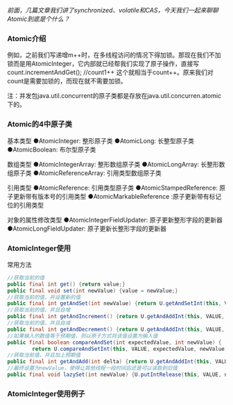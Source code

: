 *前面，几篇文章我们讲了synchronized、volatile和CAS，今天我们一起来聊聊Atomic到底是个什么？*

### Atomic介绍

例如，之前我们写递增m++时，在多线程访问的情况下得加锁。那现在我们不加锁而是用AtomicInteger，它内部就已经帮我们实现了原子操作，直接写 count.incrementAndGet(); //count1++ 这个就相当于count++。原来我们对count是需要加锁的，而现在就不需要加锁。

注：并发包java.util.concurrent的原子类都是存放在java.util.concurren.atomic下的。

### Atomic的4中原子类

基本类型
●AtomicInteger: 整形原子类
●AtomicLong: 长整型原子类
●AtomicBoolean: 布尔型原子类

数组类型
●AtomicIntegerArray: 整形数组原子类
●AtomicLongArray: 长整形数组原子类
●AtomicReferenceArray: 引用类型数组原子类

引用类型
●AtomicReference: 引用类型原子类
●AtomicStampedReference: 原子更新带有版本号的引用类型
●AtomicMarkableReference :原子更新带有标记位的引用类型

对象的属性修改类型
●AtomicIntegerFieldUpdater: 原子更新整形字段的更新器
●AtomicLongFieldUpdater: 原子更新长整形字段的更新器

### AtomicInteger使用

常用方法

```java
//获取当前的值
public final int get() {return value;}
public final void set(int newValue) {value = newValue;}
//获取当前的值，并设置新的值
public final int getAndSet(int newValue) {return U.getAndSetInt(this, VALUE, newValue);}
//获取当前的值，并且自增
public final int getAndIncrement() {return U.getAndAddInt(this, VALUE, 1);}
//获取当前的值，并且自减
public final int getAndDecrement() {return U.getAndAddInt(this, VALUE, -1);}
//如果输入的数值等于预期值，则以原子方式将该值设置为输入值
public final boolean compareAndSet(int expectedValue, int newValue) {
        return U.compareAndSetInt(this, VALUE, expectedValue, newValue);}
//获取当前值，并且加上预期值
public final int getAndAdd(int delta) {return U.getAndAddInt(this, VALUE, delta);}
//最终设置为newValue，使得让其他线程一段时间后还是可以读取到旧值
public final void lazySet(int newValue) {U.putIntRelease(this, VALUE, newValue);}
```

### AtomicInteger使用例子